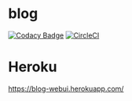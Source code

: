 # blog
[![Codacy Badge](https://api.codacy.com/project/badge/Grade/a041168b1ff64e6fa6073f713ebb8264)](https://www.codacy.com/app/huseyinozgur/blog?utm_source=github.com&amp;utm_medium=referral&amp;utm_content=huseyinozgur/blog&amp;utm_campaign=Badge_Grade)
[![CircleCI](https://circleci.com/gh/huseyinozgur/blog/tree/master.svg?style=svg)](https://circleci.com/gh/huseyinozgur/blog/tree/master)

# Heroku
https://blog-webui.herokuapp.com/